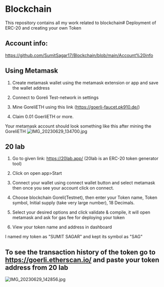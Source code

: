 # Blockchain
This repository contains all my work related to blockchain# Deployment of ERC-20 and creating your own Token 

 ## Account info:
https://github.com/SumitSagar17/Blockchain/blob/main/Account%20info
 
 ## Using Metamask 
  
 1. Create metamask wallet using the metamask extension or app and save the wallet address 
  
 2. Connect to Goreli Test-network in settings 
  
 3. Mine GoreliETH using this link (https://goerli-faucet.pk910.de/) 
  
 4. Claim 0.01 GoerliETH or more. 
  
 Your metamask account should look something like this after mining the GoreliETH 
![IMG_20230629_134700.jpg](https://github.com/SumitSagar17/Blockchain/assets/138099141/77faa724-2e0f-43ca-99c0-2337e449426f)
## 20 lab 
  
 1. Go to given link: https://20lab.app/ (20lab is an ERC-20 token generator tool) 
  
 2. Click on open app>Start 
  
 3. Connect your wallet using connect wallet button and select metamask then once you see your account click on connect. 
  
 4. Choose blockchain Goreli(Testnet), then enter your Token name, Token symbol, Initial supply (take very large number), 18 Decimals. 
  
 5. Select your desired options and click validate & compile, it will open metamask and ask for gas fee for deploying your token 
  
 6. View your token name and address in dashboard 


 I named my token as "SUMIT SAGAR" and kept its symbol as "SAG" 
  
  
  
  ## To see the transaction history of the token go to https://goerli.etherscan.io/ and paste your token address from 20 lab
![IMG_20230629_142856.jpg](https://github.com/SumitSagar17/Blockchain/assets/138099141/32e80a80-862b-455d-9fe8-227bcd9a01d3)
  
 
  
 
 
